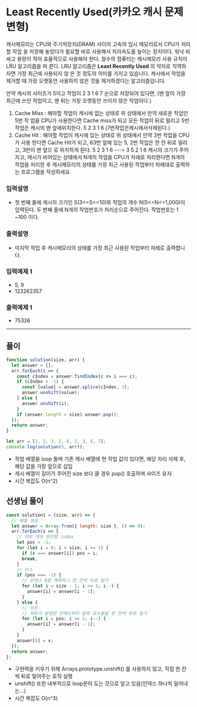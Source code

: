# Least Recently Used(카카오 캐시 문제 변형)

캐시메모리는 CPU와 주기억장치(DRAM) 사이의 고속의 임시 메모리로서 CPU가 처리할 작업 을 저장해 놓았다가 필요할 바로 사용해서 처리속도를 높이는 장치이다. 워낙 비싸고 용량이 작아 효율적으로 사용해야 한다. 철수의 컴퓨터는 캐시메모리 사용 규칙이 LRU 알고리즘을 따 른다. LRU 알고리즘은 **Least Recently Used** 의 약자로 직역하자면 가장 최근에 사용되지 않 은 것 정도의 의미를 가지고 있습니다. 캐시에서 작업을 제거할 때 가장 오랫동안 사용하지 않은 것을 제거하겠다는 알고리즘입니다.

만약 캐시의 사이즈가 5이고 작업이 2 3 1 6 7 순으로 저장되어 있다면, (맨 앞이 가장 최근에 쓰인 작업이고, 맨 뒤는 가장 오랫동안 쓰이지 않은 작업이다.)

1. Cache Miss : 해야할 작업이 캐시에 없는 상태로 위 상태에서 만약 새로운 작업인 5번 작 업을 CPU가 사용한다면 Cache miss가 되고 모든 작업이 뒤로 밀리고 5번작업은 캐시의 맨
   앞에위치한다. 5 2 3 1 6 (7번작업은캐시에서삭제된다.)
1. Cache Hit : 해야할 작업이 캐시에 있는 상태로 위 상태에서 만약 3번 작업을 CPU가 사용
   한다면 Cache Hit가 되고, 63번 앞에 있는 5, 2번 작업은 한 칸 뒤로 밀리고, 3번이 맨 앞으
   로 위치하게 된다. 5 2 3 1 6 ---> 3 5 2 1 6
   캐시의 크기가 주어지고, 캐시가 비어있는 상태에서 N개의 작업을 CPU가 차례로 처리한다면 N개의 작업을 처리한 후 캐시메모리의 상태를 가장 최근 사용된 작업부터 차례대로 출력하는 프로그램을 작성하세요.

### 입력설명

- 첫 번째 줄에 캐시의 크기인 S(3<=S<=10)와 작업의 개수 N(5<=N<=1,000)이 입력된다. 두 번째 줄에 N개의 작업번호가 처리순으로 주어진다. 작업번호는 1 ~100 이다.

### 출력설명

- 마지막 작업 후 캐시메모리의 상태를 가장 최근 사용된 작업부터 차례로 출력합니다.

### 입력예제 1

- 5, 9
- 123262357

### 출력예제 1

- 75326

---

## 풀이

```js
function solution(size, arr) {
  let answer = [];
  arr.forEach(i => {
    const cIndex = answer.findIndex(c => i === c);
    if (cIndex > -1) {
      const [value] = answer.splice(cIndex, 1);
      answer.unshift(value);
    } else {
      answer.unshift(i);
    }
    if (answer.length > size) answer.pop();
  });
  return answer;
}

let arr = [1, 2, 3, 2, 6, 2, 3, 5, 7];
console.log(solution(5, arr));
```

- 작업 배열을 loop 돌며 기존 캐시 배열에 현 작업 값이 있다면, 해당 자리 삭제 후, 해당 값을 가장 앞으로 삽입
- 캐시 배열이 길이가 주어진 size 보다 클 경우 pop() 호출하며 사이즈 유지
- 시간 복잡도 O(n^2)

## 선생님 풀이

```js
const solution1 = (size, arr) => {
  // 배열 생성
  let answer = Array.from({ length: size }, () => 0);
  arr.forEach(x => {
    // 히트 여부 판단할 index
    let pos = -1;
    for (let i = 0; i < size; i += 1) {
      if (x === answer[i]) pos = i;
      break;
    }
    // 미스
    if (pos === -1) {
      // 인덱스 0을 제외하고 한 칸씩 뒤로 밀기
      for (let i = size - 1; i >= 1; i--) {
        answer[i] = answer[i - 1];
      }
    } else {
      // 히트
      // 히트가 발생한 인덱스부터 앞의 요소들을 한 칸씩 뒤로 밀기
      for (let i = pos; i >= 1; i--) {
        answer[i] = answer[i - 1];
      }
    }
    answer[0] = x;
  });
  return answer;
};
```

- 구현력을 키우기 위해 Arrays.prototype.unshift() 를 사용하지 않고, 직접 한 칸씩 뒤로 밀어주는 로직 실행
- unshift() 또한 내부적으로 loop문이 도는 것으로 알고 있음(인덱스 하나씩 밀어내는...)
- 시간 복잡도 O(n^3)
